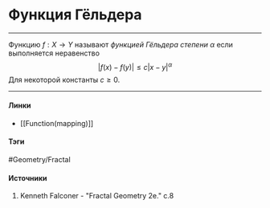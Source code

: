 # Функция Гёльдера
***
Функцию $f:X\to Y$ называют *функцией Гёльдера степени $\alpha$* если выполняется неравенство
$$
|f(x)-f(y)|\le c|x-y|^{\alpha}
$$
Для некоторой константы $c\ge0$.
***
#### Линки
- [[Function(mapping)]]
#### Тэги
 #Geometry/Fractal
#### Источники
 1. Kenneth Falconer - "Fractal Geometry 2e." c.8